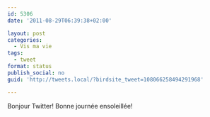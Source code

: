 ```yaml
---
id: 5306
date: '2011-08-29T06:39:38+02:00'

layout: post
categories:
  - Vis ma vie
tags:
  - tweet
format: status
publish_social: no
guid: 'http://tweets.local/?birdsite_tweet=108066258494291968'

---
```


Bonjour Twitter! Bonne journée ensoleillée!